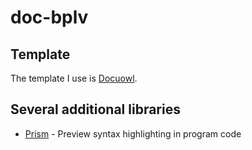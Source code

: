 # doc-bplv

## Template

The template I use is [Docuowl](https://github.com/docuowl/docuowl).

## Several additional libraries

* [Prism](https://prismjs.com/) - Preview syntax highlighting in program code
